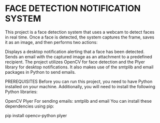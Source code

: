 # FACE DETECTION NOTIFICATION SYSTEM
This project is a face detection system that uses a webcam to detect faces in real time. Once a face is detected, the system captures the frame, saves it as an image, and then performs two actions:

Displays a desktop notification alerting that a face has been detected.
Sends an email with the captured image as an attachment to a predefined recipient.
The project utilizes OpenCV for face detection and the Plyer library for desktop notifications. It also makes use of the smtplib and email packages in Python to send emails.

PREREQUISITES
Before you can run this project, you need to have Python installed on your machine. Additionally, you will need to install the following Python libraries:

OpenCV
Plyer
For sending emails: smtplib and email
You can install these dependencies using pip:

pip install opencv-python plyer
